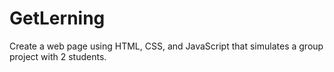 # GetLerning
Create a web page using HTML, CSS, and JavaScript that simulates a group project with 2 students. 
